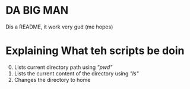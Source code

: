 # DA BIG MAN
Dis a README, it work very gud (me hopes)

# Explaining What teh scripts be doin
0. Lists current directory path using *"pwd"*
1. Lists the current content of the directory using *"ls"*
2. Changes the directory to home

